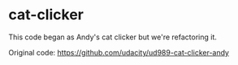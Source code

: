 cat-clicker
===========

This code began as Andy's cat clicker but we're refactoring it.

Original code:
https://github.com/udacity/ud989-cat-clicker-andy

